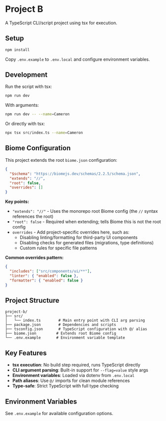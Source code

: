 # Project B

A TypeScript CLI/script project using tsx for execution.

## Setup

```bash
npm install
```

Copy `.env.example` to `.env.local` and configure environment variables.

## Development

Run the script with tsx:

```bash
npm run dev
```

With arguments:

```bash
npm run dev -- --name=Cameron
```

Or directly with tsx:

```bash
npx tsx src/index.ts --name=Cameron
```

## Biome Configuration

This project extends the root `biome.json` configuration:

```json
{
  "$schema": "https://biomejs.dev/schemas/2.2.5/schema.json",
  "extends": "//",
  "root": false,
  "overrides": []
}
```

**Key points:**
- `"extends": "//"` - Uses the monorepo root Biome config (the `//` syntax references the root)
- `"root": false` - Required when extending; tells Biome this is not the root config
- `overrides` - Add project-specific overrides here, such as:
  - Disabling linting/formatting for third-party UI components
  - Disabling checks for generated files (migrations, type definitions)
  - Custom rules for specific file patterns

**Common overrides pattern:**
```json
{
  "includes": ["src/components/ui/**"],
  "linter": { "enabled": false },
  "formatter": { "enabled": false }
}
```

## Project Structure

```
project-b/
├── src/
│   └── index.ts        # Main entry point with CLI arg parsing
├── package.json        # Dependencies and scripts
├── tsconfig.json       # TypeScript configuration with @/ alias
├── biome.json         # Extends root Biome config
└── .env.example       # Environment variable template
```

## Key Features

- **tsx execution**: No build step required, runs TypeScript directly
- **CLI argument parsing**: Built-in support for `--flag=value` style args
- **Environment variables**: Loaded via dotenv from `.env.local`
- **Path aliases**: Use `@/` imports for clean module references
- **Type-safe**: Strict TypeScript with full type checking

## Environment Variables

See `.env.example` for available configuration options.
